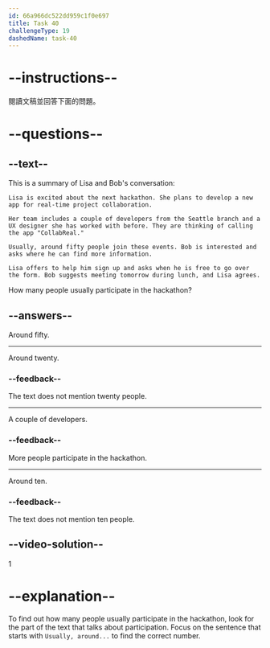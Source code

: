 ```yaml
---
id: 66a966dc522dd959c1f0e697
title: Task 40
challengeType: 19
dashedName: task-40
---
```


<!-- READING -->

# --instructions--

閱讀文稿並回答下面的問題。

# --questions--

## --text--

This is a summary of Lisa and Bob's conversation:

`Lisa is excited about the next hackathon. She plans to develop a new app for real-time project collaboration.`

`Her team includes a couple of developers from the Seattle branch and a UX designer she has worked with before. They are thinking of calling the app "CollabReal."`

`Usually, around fifty people join these events. Bob is interested and asks where he can find more information.`

`Lisa offers to help him sign up and asks when he is free to go over the form. Bob suggests meeting tomorrow during lunch, and Lisa agrees.`

How many people usually participate in the hackathon?

## --answers--

Around fifty.

---

Around twenty.

### --feedback--

The text does not mention twenty people.

---

A couple of developers.

### --feedback--

More people participate in the hackathon.

---

Around ten.

### --feedback--

The text does not mention ten people.

## --video-solution--

1

# --explanation--

To find out how many people usually participate in the hackathon, look for the part of the text that talks about participation. Focus on the sentence that starts with `Usually, around...` to find the correct number.
